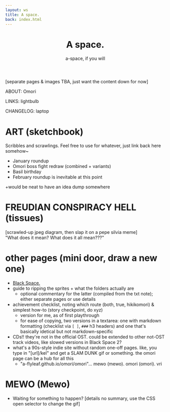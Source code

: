 ```yaml
---
layout: ws
title: A space.
back: index.html
---
```

<header>
<h1>A space.</h1>
<p>a-space, if you will</p>
</header>

<main markdown="1">
[separate pages & images TBA, just want the content down for now]

ABOUT: Omori

LINKS: lightbulb

CHANGELOG: laptop

# ART (sketchbook)
Scribbles and scrawlings. Feel free to use for whatever, just link back here somehow~

- January roundup
- Omori boss fight redraw (combined + variants)
- Basil birthday
- February roundup is inevitable at this point

+would be neat to have an idea dump somewhere

# FREUDIAN CONSPIRACY HELL (tissues)
[scrawled-up jpeg diagram, then slap it on a pepe silvia meme]  
"What does it mean? What does it all mean???"

# other pages (mini door, draw a new one)
- [Black Space.](black-space)
- guide to ripping the sprites + what the folders actually are
	- optional commentary for the latter (compiled from the txt note); either separate pages or use details
- achievement checklist, noting which route (both, true, hikikomori) & simplest how-to (story checkpoint, do xyz)
	- version for me, as of first playthrough
	- for ease of copying, two versions in a textarea: one with markdown formatting (checklist via ``[ ]``, ``###`` h3 headers) and one that's basically idetical but not markdown-specific
- CDs!! they're not in the official OST. could be extended to other not-OST track videos, like slowed versions in Black Space 2?
- what's a 90s-style indie site without random one-off pages. like, you type in "[url]/kel" and get a SLAM DUNK gif or something. the omori page can be a hub for all this
	- "a-flyleaf.github.io/omori/omori"... mewo (mewo). omori (omori). vri

# MEWO (Mewo)
- Waiting for something to happen? \[details no summary, use the CSS open selector to change the gif]
</main>